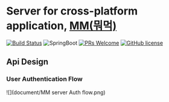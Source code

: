 # Server for cross-platform application, [MM(뭐먹)](https://github.com/PMM-Dev/mm-app) 

[![Build Status](https://app.travis-ci.com/PMM-Dev/mm-server.svg?branch=master)](https://app.travis-ci.com/PMM-Dev/mm-server) ![SpringBoot](https://img.shields.io/badge/Spring%20Boot-2.1.9.RELEASE-green?logo=spring) [![PRs Welcome](https://img.shields.io/badge/PRs-welcome-informational.svg)](http://makeapullrequest.com) [![GitHub license](https://img.shields.io/badge/license-MIT-blue.svg)](https://github.com/your/your-project/blob/master/LICENSE)

## Api Design

### User Authentication Flow
![](document/MM server Auth flow.png)